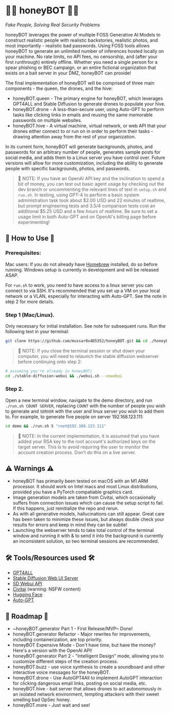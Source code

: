 # 🍯🤖 honeyBOT 🤖🍯

*Fake People, Solving Real Security Problems*

honeyBOT leverages the power of multiple FOSS Generative AI Models to construct realistic people with realistic backstories, realistic photos, and most importantly - realistic bad passwords. Using FOSS tools allows honeyBOT to generate an unlimited number of inferences hosted locally on your machine. No rate limits, no API fees, no censorship, and (after your first runthrough) entirely offline. Whether you need a single person for a spear phishing or BEC campaign, or an entire fictional organization that exists on a bait server in your DMZ, honeyBOT can provide!

The final implementation of honeyBOT will be comprised of three main components - the queen, the drones, and the hive:
* honeyBOT.queen - The primary engine for honeyBOT, which leverages GPT4ALL and Stable Diffusion to generate drones to populate your hive. 
* honeyBOT.drone - A less-than-secure user, using Auto-GPT to perform tasks like clicking links in emails and reusing the same memorable passwords on multiple websites. 
* honeyBOT.hive - A virtual machine, virtual network, or web API that your drones either connect to or run on in order to perform their tasks - drawing attention away from the rest of your organization. 

In its current form, honeyBOT will generate backgrounds, photos, and passwords for an arbitrary number of people, generates sample posts for social media, and adds them to a Linux server you have control over. Future versions will allow for more customization, including the ability to generate people with specific backgrounds, photos, and passwords. 

>🚨 NOTE: If you have an OpenAI API key and the inclination to spend a bit of money, you can test out basic agent usage by checking out the dev branch or uncommenting the relevant lines of text in `setup.sh` and `run.sh`. 
>In testing, using GPT-4 to perform a basic system administration task took about $2.00 USD and 22 minutes of realtime, but prompt engineering tests and 3.5/4 comparison tests cost an additional $5.25 USD and a few hours of realtime.
>Be sure to set a usage limit in both Auto-GPT and on OpenAI's billing page before experimenting!

## 🐝 How to Use 🐝

### Prerequisites:
Mac users: If you do not already have [Homebrew](https://brew.sh) installed, do so before running.
Windows setup is currently in development and will be released ASAP.

For `run.sh` to work, you need to have access to a linux server you can connect to via SSH. It's recommended that you set up a VM on your local network or a VLAN, especially for interacting with Auto-GPT. See the note in step 2 for more details.

### Step 1 (Mac/Linux).

Only necessary for initial installation. See note for subsequent runs. Run the following text in your terminal:
```bash
git clone https://github.com/mussar0x4D5352/honeyBOT.git && cd ./honeyBOT && chmod +x *.sh && ./setup.sh
```
>🚨 NOTE: If you close the terminal session or shut down your computer, you will need to relaunch the stable diffusion webserver before continuing onto step 2:
```bash
# assuming you're already in honeyBOT/
cd ./stable-diffusion-webui && ./webui.sh --nowebui
```


### Step 2.

Open a new terminal window, navigate to the demo directory, and run `./run.sh COUNT SERVER`, replacing `COUNT` with the number of people you wish to generate and `SERVER` with the user and linux server you wish to add them to. For example, to generate five people on server 192.168.123.111:

```bash
cd demo && ./run.sh 5 "root@192.168.123.111"
```
>🚨 NOTE: In the current implementation, it is assumed that you have added your RSA key to the root account's authorized keys on the target server. This is to avoid requiring the user to monitor the account creation process. Don't do this on a live server.

## ⚠️ Warnings ⚠️

* honeyBOT has primarily been tested on macOS with an M1 ARM processor. It should work on Intel macs and most Linux distributions, provided you have a PyTorch compatiable graphics card.
* Image generation models are taken from Civitai, which occasionally suffers from connection issues which can cause the setup script to fail. If this happens, just reinitialize the repo and rerun.
* As with all generative models, hallucinations can still appear. Great care has been taken to minimize these issues, but always double check your results for errors and keep in mind they can be subtle!
* Launching the webserver tends to take total control of the terminal window and running it with & to send it into the background is currently an inconsistent solution, so two terminal sessions are recommended.

## 🛠️ Tools/Resources used 🛠️

* [GPT4ALL](https://gpt4all.io/index.html)
* [Stable Diffusion Web UI Server](https://github.com/AUTOMATIC1111/stable-diffusion-webui)
* [SD Webui API](https://github.com/mix1009/sdwebuiapi)
* [Civitai](https://civitai.com/) (warning: NSFW content)
* [Hugging Face](https://huggingface.co/)
* [Auto-GPT](https://github.com/Significant-Gravitas/Auto-GPT)

## 🚗 Roadmap 🚗

* ~honeyBOT.generator Part 1 - First Release/MVP~ Done!
* honeyBOT.generator Refactor - Major rewrites for improvements, including containerization, are top priority.
* honeyBOT Expensive Mode - Don't have time, but have the money? Here's a version with the OpenAI API!
* honeyBOT.generator Part 2 - "Intelligent Design" mode, allowing you to customize different steps of the creation process.
* honeyBOT.buzz - use voice synthesis to create a soundboard and other interactive voice messages for the honeyBOT.
* honeyBOT.drone - Use AutoGPT4All to implement AutoGPT interaction for clicking dangerous email links, posting on social media, etc.
* honeyBOT.hive - bait server that allows drones to act autonomously in an isolated network environment, tempting attackers with their sweet smelling bad OpSec honey.
* honeyBOT.more - Just wait and see!
